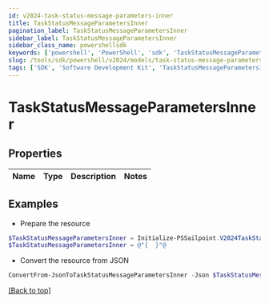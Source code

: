 ```yaml
---
id: v2024-task-status-message-parameters-inner
title: TaskStatusMessageParametersInner
pagination_label: TaskStatusMessageParametersInner
sidebar_label: TaskStatusMessageParametersInner
sidebar_class_name: powershellsdk
keywords: ['powershell', 'PowerShell', 'sdk', 'TaskStatusMessageParametersInner', 'V2024TaskStatusMessageParametersInner'] 
slug: /tools/sdk/powershell/v2024/models/task-status-message-parameters-inner
tags: ['SDK', 'Software Development Kit', 'TaskStatusMessageParametersInner', 'V2024TaskStatusMessageParametersInner']
---
```



# TaskStatusMessageParametersInner

## Properties

Name | Type | Description | Notes
------------ | ------------- | ------------- | -------------

## Examples

- Prepare the resource
```powershell
$TaskStatusMessageParametersInner = Initialize-PSSailpoint.V2024TaskStatusMessageParametersInner 
$TaskStatusMessageParametersInner = @"{  }"@
```

- Convert the resource from JSON
```powershell
ConvertFrom-JsonToTaskStatusMessageParametersInner -Json $TaskStatusMessageParametersInner
```


[[Back to top]](#) 

